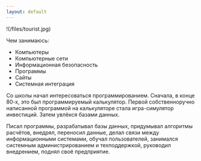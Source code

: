 ```yaml
---
layout: default
---
```

!(/files/tourist.jpg)


Чем занимаюсь:
* Компьютеры
* Компьютерные сети
* Информационная безопасность
* Программы
* Сайты
* Системная интеграция

Со школы начал интересоваться программированием.
Сначала, в конце 80-х, это был программируемый калькулятор.
Первой собственноручно написанной программой на калькуляторе стала игра-симулятор инвестиций.
Затем увлёкся базами данных.

Писал программы, разрабатывал базы данных, придумывал алгоритмы расчётов, внедрял, переносил данные, делал связи между информационными системами, обучал пользователей, занимался системным администрированием и техподдержкой, руководил внедрением, поднял своё предприятие.


